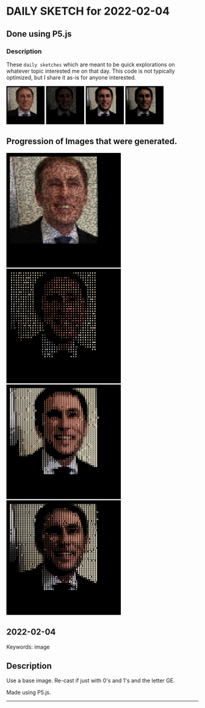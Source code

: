 # DAILY SKETCH for 2022-02-04

## Done using P5.js

### Description

These `daily sketches` which are meant to be quick explorations     on whatever topic interested me on that day. This code is not typically optimized, but I share it as-is     for anyone interested.

<img src = 'images/keep_2022-02-04-10-34-38.png' width = '100'> <img src = 'images/keep_2022-02-04-15-21-11.png' width = '100'> <img src = 'images/keep_2022-02-04-15-28-54.png' width = '100'> <img src = 'images/keep_2022-02-04-15-42-12.png' width = '100'> 

## Progression of Images that were generated.

<img src = 'images/keep_2022-02-04-10-34-38.png' width = '300'> 
<img src = 'images/keep_2022-02-04-15-21-11.png' width = '300'> 
<img src = 'images/keep_2022-02-04-15-28-54.png' width = '300'> 
<img src = 'images/keep_2022-02-04-15-42-12.png' width = '300'> 




## 2022-02-04
Keywords: image
 

## Description 

 Use a base image. Re-cast if just with 0's and 1's and the letter GE.
 

Made using P5.js. 

-----


